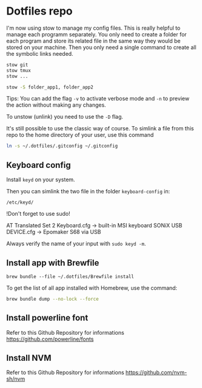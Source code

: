 # Dotfiles repo

I'm now using stow to manage my config files.
This is really helpful to manage each programm separately. You only need to create a folder for each program and store its related file in the same way they would be stored on your machine.
Then you only need a single command to create all the symbolic links needed.

```sh
stow git
stow tmux
stow ...
```

```sh
stow -S folder_app1, folder_app2
```
Tips: You can add the flag `-v` to activate verbose mode and `-n` to preview the action without making any changes.

To unstow (unlink) you need to use the `-D` flag.

It's still possible to use the classic way of course.
To simlink a file from this repo to the home directory of your user, use this command

```sh
ln -s ~/.dotfiles/.gitconfig ~/.gitconfig
```

## Keyboard config

Install `keyd` on your system.

Then you can simlink the two file in the folder `keyboard-config` in:

    /etc/keyd/

!Don't forget to use sudo!

AT Translated Set 2 Keyboard.cfg -> built-in MSI keyboard
SONiX USB DEVICE.cfg -> Epomaker S68 via USB

Always verify the name of your input with `sudo keyd -m`.

## Install app with Brewfile

```
brew bundle --file ~/.dotfiles/Brewfile install
```

To get the list of all app installed with Homebrew, use the command:

```sh
brew bundle dump --no-lock --force
```

## Install powerline font

Refer to this Github Repository for informations
https://github.com/powerline/fonts

## Install NVM

Refer to this Github Repository for informations
https://github.com/nvm-sh/nvm
